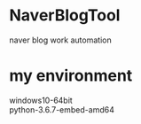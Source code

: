 # NaverBlogTool
naver blog work automation

# my environment
windows10-64bit  
python-3.6.7-embed-amd64
